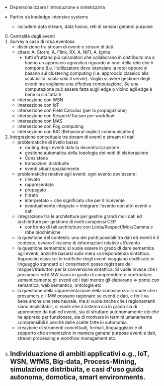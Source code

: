 * Depersonalizzare l'introduzione e sintetizzarla

* Partire da knoledge intensive systems
    - includere data stream, data fusion, reti di sensori general purpose

0. Centralità degli eventi
0. Survey a caso di roba eventosa
    - distinzione tra stream di eventi e stream di dati
    - citare: A. Storm, A. Flink, RX, A. NiFi, A. Ignite
        + tutti sfruttano più calcolatori che collaborano in distribuito ma o hanno un approccio agnostico riguardo ai nodi della rete che li compone (i.e. l'utilizzatore deve istanziare la rete) oppure si basano sul clustering computing (i.e. approccio classico alla scalabilità: scala solo il server). Voglio sì avere gestione degli eventi ma vogliamo una effettiva computazione. Se una computazione può essere fatta sugli edge o vicino agli edge è bene ci sia fatta lì
    - intersezione con WSN
    - intersezione con IoT
    - intersezione con Field Calculus (per la propagazione)
    - intersezione con Respect/Tucson per workflow
    - intersezione con MAS
    - intersezione con Fog computing
    - intersezione con BIC (Behavioral implicit communication)
0. Integrazione concettuale tra stream di eventi e stream di dati
    - problematiche di livello basso
        + routing degli eventi data la decentralizzazione
        + gestione automatica della topologia dei nodi di elaborazione
        + Consistena
        + transazioni distribuite
        + eventi situati spazialmente
    - problematiche relative agli eventi: ogni evento dev'essere:
        + rilevato
        + rappresentato
        + propagato
        + filtrato
        + interpretato = che significato che per il ricevente
        + eventualmente integrato = integrare l'evento con altri eventi o dati
    - integrazione tra le architetture per gestire grandi moli dati ed architetture per gestione di eveti complessi CEP
        + confronto di tali architetture con Linda/Respect/Mok/Gamma e robe biochimiche
    - la questione del contesto: uno dei ponti possibili tra dati ed eventi è il contesto, ovvero l'insieme di informazioni relative all'evento
    - la questione semantica: si vuole essere in grado di dare semantica agli eventi, anziché basarsi sulla mera corrispondenza sintattica. Approccio classico: le notifiche degli eventi viaggiano codificate in linguaggio standard e i consimatori posso registrare dei mapper/traduttori per la conversione sintattica. Si vuole invece che i *prosumers* ed il MW siano in grado di comprendere e confrontare semanticamente gli eventi ed i dati mentre gli elaborano => ponte con semantica, web semantico, ontologie etc
    - la questione della rappresentazione della conoscenza: si vuole che i prosumers e il MW possano ragionare su eventi e dati, e fin lì va bene anche une rete neurale, ma si vuole anche che i ragionamenti siano esplicitabili, si vuole che il sistema sia in grado sia di apprendere da dati ed eventi, sia di sfruttare autonomamente ciò che ha appreso per funzionare, sia di motivare in termini umanamente comprensibili il perchè delle scelte fatte in autonomia.
    - creazione di strumenti concettuali, formali, linguaggistici e di sopporto che armonizzino in maniera general purpose eventi e dati, stream processing e workflow management etc.
0. Individuazione di ambiti applicativi e.g., IoT, WSN, WfMS, Big-data, Process-Mining, simulazione distribuita, e casi d'uso guida autonoma, domotica, smart environments.
    - 
